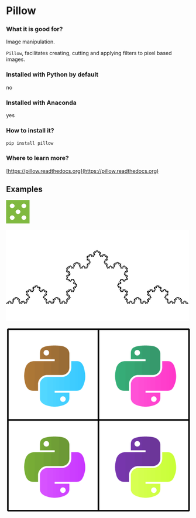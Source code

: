 
# Pillow

### What it is good for?

Image manipulation.

`Pillow`, facilitates creating, cutting and applying filters to pixel based images.

### Installed with Python by default

no

### Installed with Anaconda

yes

### How to install it?

    pip install pillow

### Where to learn more?

[https://pillow.readthedocs.org](https://pillow.readthedocs.org)

## Examples

![](../images/five.png)

![](../images/snowflake3.png)

![](../images/pylogo_warhol.png)
